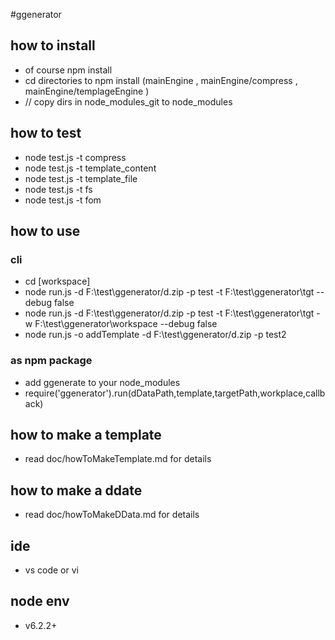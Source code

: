 #ggenerator

## how to install 
* of course  npm install 
* cd directories to npm install (mainEngine , mainEngine/compress , mainEngine/templageEngine )
* // copy dirs in node_modules_git to node_modules

## how to test 
* node test.js -t compress
* node test.js -t template_content
* node test.js -t template_file
* node test.js -t fs
* node test.js -t fom

## how to use 
### cli
* cd [workspace]
* node run.js -d F:\test\ggenerator/d.zip -p test -t F:\test\ggenerator\tgt --debug false
* node run.js -d F:\test\ggenerator/d.zip -p test -t F:\test\ggenerator\tgt -w F:\test\ggenerator\workspace --debug false
* node run.js -o addTemplate -d F:\test\ggenerator/d.zip  -p test2

### as npm package
* add ggenerate to your node_modules
* require('ggenerator').run(dDataPath,template,targetPath,workplace,callback)

## how to make a template
* read doc/howToMakeTemplate.md for details

## how to make a ddate
* read doc/howToMakeDData.md for details

## ide
* vs code or vi 


## node env 
* v6.2.2+
